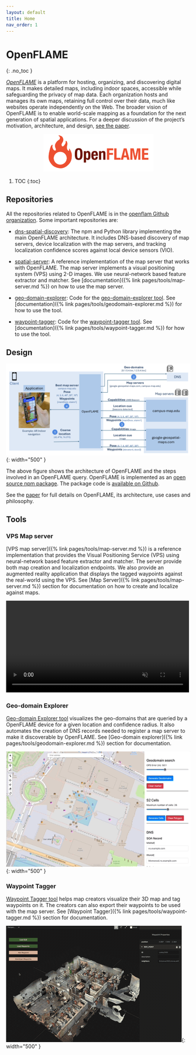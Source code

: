 ```yaml
---
layout: default
title: Home
nav_order: 1
---
```

# OpenFLAME
{: .no_toc }

[*OpenFLAME*](https://arxiv.org/abs/2411.04271) is a platform for hosting, organizing, and discovering digital maps. It makes detailed maps, including indoor spaces, accessible while safeguarding the privacy of map data. Each organization hosts and manages its own maps, retaining full control over their data, much like websites operate independently on the Web. The broader vision of OpenFLAME is to enable world-scale mapping as a foundation for the next generation of spatial applications. For a deeper discussion of the project’s motivation, architecture, and design, [see the paper](https://arxiv.org/abs/2411.04271).

<p align="center">
    <img src="/assets/images/logo_horizontal.png" width="300" />
</p>

1. TOC
{:toc}

## Repositories

All the repositories related to OpenFLAME is in the [openflam Github organization](https://github.com/openflam). Some important repositories are:

- [dns-spatial-discovery](https://github.com/openflam/dns-spatial-discovery): The npm and Python library implementing the main OpenFLAME architecture. It includes DNS-based discovery of map servers, device localization with the map servers, and tracking localization confidence scores against local device sensors (VIO).
  
- [spatial-server](https://github.com/openflam/spatial-server): A reference implementation of the map server that works with OpenFLAME. The map server implements a visual positioning system (VPS) using 2-D images. We use neural-network based feature extractor and matcher. See [documentation]({% link pages/tools/map-server.md %}) on how to use the map server.
  
- [geo-domain-explorer](https://github.com/openflam/geo-domain-explorer): Code for the [geo-domain-explorer tool](https://openflam.github.io/geo-domain-explorer/). See [documentation]({% link pages/tools/geodomain-explorer.md %}) for how to use the tool.
  
- [waypoint-tagger](https://github.com/openflam/waypoint-tagger): Code for the [waypoint-tagger tool](https://openflam.github.io/waypoint-tagger/). See [documentation]({% link pages/tools/waypoint-tagger.md %}) for how to use the tool.

## Design

![Architecture](/assets/images/architecture.png){: width="500" }

The above figure shows the architecture of OpenFLAME and the steps involved in an OpenFLAME query. OpenFLAME is implemented as an [open source npm package](https://github.com/orgs/openflam/packages/npm/package/dnsspatialdiscovery). The package code is [available on Github](https://github.com/openflam/dns-spatial-discovery/tree/master/js). 

See the [paper](https://arxiv.org/abs/2411.04271) for full details on OpenFLAME, its architecture, use cases and philosophy.

## Tools

### VPS Map server

[VPS map server]({% link pages/tools/map-server.md %}) is a reference implementation that provides the Visual Positioning Service (VPS) using neural-network based feature extractor and matcher. The server provide both map creation and localization endpoints. We also provide an augmented reality application that displays the tagged waypoints against the real-world using the VPS. See [Map Server]({% link pages/tools/map-server.md %}) section for documentation on how to create and localize against maps.

<video src="/assets/videos/spatial_server.mp4" autoplay loop muted width="500"></video>

### Geo-domain Explorer

<a href="https://openflam.github.io/geo-domain-explorer/" target="_blank">Geo-domain Explorer tool</a> visualizes the geo-domains that are queried by a OpenFLAME device for a given location and confidence radius. It also automates the creation of DNS records needed to register a map server to make it discoverable by OpenFLAME. See [Geo-domain explorer]({% link pages/tools/geodomain-explorer.md %}) section for documentation.

![Geo Domain Creator Tool Demo](/assets/gifs/geo-domain-explorer/query.gif){: width="500" }

### Waypoint Tagger 

<a href="https://openflam.github.io/waypoint-tagger/" target="_blank">Waypoint Tagger tool</a> helps map creators visualize their 3D map and tag waypoints on it. The creators can also export their waypoints to be used with the map server. See [Waypoint Tagger]({% link pages/tools/waypoint-tagger.md %}) section for documentation.

![Second Tool Configure Demo](/assets/gifs/waypoint-tagger/intro.gif){: width="500" }
